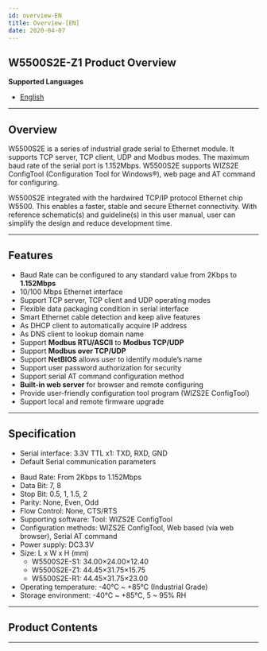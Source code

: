 ```yaml
---
id: overview-EN
title: Overview-[EN]
date: 2020-04-07
---
```


## W5500S2E-Z1 Product Overview

**Supported Languages**

  - [English](Overview-EN) 
  
-----

## Overview

W5500S2E is a series of industrial grade serial to Ethernet module. It
supports TCP server, TCP client, UDP and Modbus modes. The maximum baud
rate of the serial port is 1.152Mbps. W5500S2E supports WIZS2E
ConfigTool (Configuration Tool for Windows®), web page and AT command
for configuring.

W5500S2E integrated with the hardwired TCP/IP protocol Ethernet chip
W5500. This enables a faster, stable and secure Ethernet connectivity.
With reference schematic(s) and guideline(s) in this user manual, user
can simplify the design and reduce development time.

-----

## Features

  - Baud Rate can be configured to any standard value from 2Kbps to
    **1.152Mbps**
  - 10/100 Mbps Ethernet interface
  - Support TCP server, TCP client and UDP operating modes
  - Flexible data packaging condition in serial interface
  - Smart Ethernet cable detection and keep alive features
  - As DHCP client to automatically acquire IP address
  - As DNS client to lookup domain name
  - Support **Modbus RTU/ASCII** to **Modbus TCP/UDP**
  - Support **Modbus over TCP/UDP**
  - Support **NetBIOS** allows user to identify module’s name
  - Support user password authorization for security
  - Support serial AT command configuration method
  - **Built-in web server** for browser and remote configuring
  - Provide user-friendly configuration tool program (WIZS2E ConfigTool)
  - Support local and remote firmware upgrade

-----

## Specification

  -  Serial interface: 3.3V TTL x1: TXD, RXD, GND
  -  Default Serial communication parameters




   * Baud Rate: From 2Kbps to 1.152Mbps
   * Data Bit: 7, 8
   * Stop Bit: 0.5, 1, 1.5, 2
   * Parity: None, Even, Odd
   * Flow Control: None, CTS/RTS
*  Supporting software: Tool: WIZS2E ConfigTool
*  Configuration methods: WIZS2E ConfigTool, Web based (via web browser), Serial AT command
*  Power supply: DC3.3V
*  Size: L x W x H (mm)
   * W5500S2E-S1: 34.00×24.00×12.40
   * W5500S2E-Z1: 44.45×31.75×15.75
   * W5500S2E-R1: 44.45×31.75×23.00
*  Operating temperature: -40℃ ~ +85℃ (Industrial Grade)
*  Storage environment: -40℃ ~ +85℃, 5 ~ 95% RH


-----

## Product Contents
<!--
\<slider :products:wiz750sr:wiz750sr-ttl-evb\_package\_1024x858.jpg\>

  - **WIZ750SR-RS232-EVB Package**

\<slider :products:wiz750sr:wiz750sr-rs485-evb\_package\_1024x893.jpg\>

  - **WIZ750SR-RS485-EVB Package**

\<slider :products:wiz750sr:wiz750sr\_rev1.0\_main\_1024x693.png\>

  - **WIZ750SR Module**

\<slider :products:wiz750sr:wiz750sr-ttl-evb\_1024x683.png\>

  - **WIZ750SR evaluation board for RS-232/TTL module**

\<slider :products:wiz750sr:wiz750sr-rs485-evb\_1024x683.png\>

  - **WIZ750SR evaluation board for RS-485/422 module**

\<slider :products:wiz750sr:wiz750sr-ttl-evb\_2\_1024x816.png\>

  - **Combining WIZ750SR module and EVB**

\</slider\>
-->
-----
